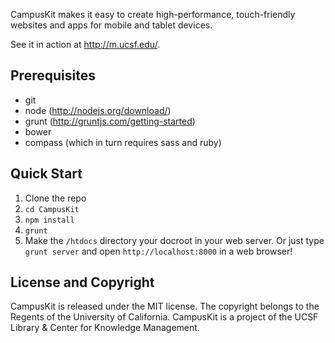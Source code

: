 CampusKit makes it easy to create high-performance, touch-friendly websites and apps for mobile and tablet devices. 

See it in action at http://m.ucsf.edu/.


Prerequisites
-

* git
* node (http://nodejs.org/download/)
* grunt (http://gruntjs.com/getting-started)
* bower
* compass (which in turn requires sass and ruby)


Quick Start
-

1. Clone the repo
2. `cd CampusKit`
3. `npm install`
4. `grunt`
5. Make the `/htdocs` directory your docroot in your web server. Or just type `grunt server` and open `http://localhost:8000` in a web browser!


License and Copyright
-

CampusKit is released under the MIT license. The copyright belongs to the Regents of the University of California. CampusKit is a project of the UCSF Library & Center for Knowledge Management.



